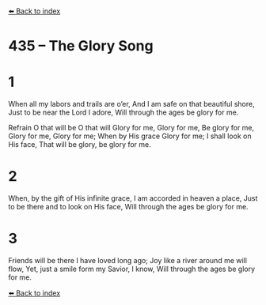 [⬅️ Back to index](../README.md)

# 435 – The Glory Song


# 1
When all my labors and trails are o’er,
And I am safe on that beautiful shore,
Just to be near the Lord I adore,
Will through the ages be glory for me.

Refrain
O that will be
O      that will
Glory for me, Glory for me,
Be    glory for me,    Glory for me,
Glory for me; When by His grace
Glory for me;
I shall look on His face,
That will be glory, be glory for me.

# 2
When, by the gift of His infinite grace,
I am accorded in heaven a place,
Just to be there and to look on His face,
Will through the ages be glory for me.

# 3
Friends will be there I have loved long ago;
Joy like a river around me will flow,
Yet, just a smile form my Savior, I know,
Will through the ages be glory for me.

[⬅️ Back to index](../README.md)
